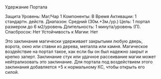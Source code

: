 
Удержание Портала

Защита
Уровень: Маг/Чар 1
Компоненты: В
Время Активации: 1 стандартн. действ.
Диапазон: Средний (30м.+3м./ур.)
Цель: 1 портал размером до 6 м2/уровень
Длительность: 1 минута/уровень (П).
Спасбросок: Нет
Устойчивость к Магии: Нет

Это заклинание магически удерживает
закрытыми любую дверь, ворота, окно
или ставни из дерева, металла или камня. Магическое воздействие на портал
такое, как если бы он был надежно закрыт и крепко заперт. Заклинание стук
или удачное рассеивание магии может
нейтрализовать это заклинание. Для
портала под воздействием этого заклинания добавляется +5 к нормальному
КС, чтобы открыть его силой.